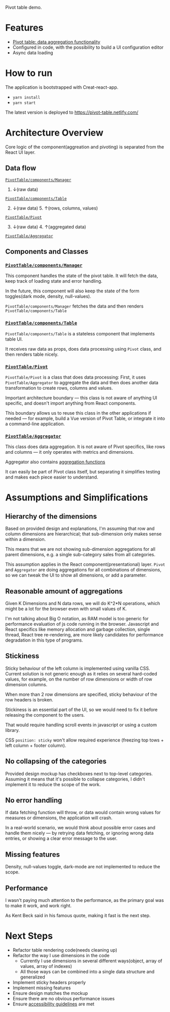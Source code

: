 Pivot table demo.

# Features

- [Pivot table: data aggregation functionality](https://en.wikipedia.org/wiki/Pivot_table)
- Configured in code, with the possibility to build a UI configuration editor
- Async data loading

# How to run

The application is bootstrapped with Creat-react-app.

- `yarn install`
- `yarn start`

The latest version is deployed to https://pivot-table.netlify.com/

# Architecture Overview

Core logic of the component(aggreation and pivoting) is separated from the React UI layer.

## Data flow

[`PivotTable/components/Manager`](src/components/PivotTable/components/Manager/Manager.tsx)

1. ↓(raw data)

[`PivotTable/components/Table`](src/components/PivotTable/components/Table/Table.tsx)

2. ↓(raw data) 5. ↑(rows, columns, values)

[`PivotTable/Pivot`](src/components/PivotTable/Pivot/Pivot.ts)

3. ↓(raw data) 4. ↑(aggregated data)

[`PivotTable/Aggregator`](src/components/PivotTable/Aggregator)

## Components and Classes

### [`PivotTable/components/Manager`](src/components/PivotTable/components/Manager/Manager.tsx)

This component handles the state of the pivot table. It will fetch the data, keep track of loading state and error handling.

In the future, this component will also keep the state of the form toggles(dark mode, density, null-values).

`PivotTable/components/Manager` fetches the data and then renders `PivotTable/components/Table`

### [`PivotTable/components/Table`](src/components/PivotTable/components/Table/Table.tsx)

`PivotTable/components/Table` is a stateless component that implements table UI.

It receives raw data as props, does data processing using `Pivot` class, and then renders table nicely.

### [`PivotTable/Pivot`](src/components/PivotTable/Pivot/Pivot.ts)

`PivotTable/Pivot` is a class that does data processing:
First, it uses `PivotTable/Aggregator` to aggregate the data and then does another data transformation to create rows, columns and values.

Important architecture boundary — this class is not aware of anything UI specific, and doesn't import anything from React components.

This boundary allows us to reuse this class in the other applications if needed — for example, build a Vue version of Pivot Table, or integrate it into a command-line application.

### [`PivotTable/Aggregator`](src/components/PivotTable/Aggregator)

This class does data aggregation. It is not aware of Pivot specifics, like rows and columns — it only operates with metrics and dimensions.

Aggregator also contains [aggregation functions](src/components/PivotTable/Aggregator/aggregationFunctions.ts)

It can easily be part of Pivot class itself, but separating it simplifies testing and makes each piece easier to understand.

# Assumptions and Simplifications

## Hierarchy of the dimensions

Based on provided design and explanations, I'm assuming that row and column dimensions are hierarchical; that sub-dimension only makes sense within a dimension.

This means that we are not showing sub-dimension aggregations for all parent dimensions, e.g. a single sub-category sales from all categories.

This assumption applies in the React component(presentational) layer. `Pivot` and `Aggregator` are doing aggregations for all combinations of dimensions, so we can tweak the UI to show all dimensions, or add a parameter.

## Reasonable amount of aggregations

Given K Dimensions and N data rows, we will do K^2\*N operations, which might be a lot for the browser even with small values of K.

I'm not talking about Big O notation, as RAM model is too generic for performance evaluation of js code running in the browser. Javascript and React specifics like memory allocation and garbage collection, single thread, React tree re-rendering, are more likely candidates for performance degradation in this type of programs.

## Stickiness

Sticky behaviour of the left column is implemented using vanilla CSS. Current solution is not generic enough as it relies on several hard-coded values, for example, on the number of row dimensions or width of row dimension columns.

When more than 2 row dimensions are specified, sticky behaviour of the row headers is broken.

Stickiness is an essential part of the UI, so we would need to fix it before releasing the component to the users.

That would require handling scroll events in javascript or using a custom library.

CSS `position: sticky` won't allow required experience (freezing top tows + left column + footer column).

## No collapsing of the categories

Provided design mockup has checkboxes next to top-level categories. Assuming it means that it's possible to collapse categories, I didn't implement it to reduce the scope of the work.

## No error handling

If data fetching function will throw, or data would contain wrong values for measures or dimensions, the application will crash.

In a real-world scenario, we would think about possible error cases and handle them nicely — by retrying data fetching, or ignoring wrong data entries, or showing a clear error message to the user.

## Missing features

Density, null-values toggle, dark-mode are not implemented to reduce the scope.

## Performance

I wasn't paying much attention to the performance, as the primary goal was to make it work, and work right.

As Kent Beck said in his famous quote, making it fast is the next step.

# Next Steps

- Refactor table rendering code(needs cleaning up)
- Refactor the way I use dimensions in the code
  - Currently I use dimensions in several different ways(object, array of values, array of indexes)
  - All those ways can be combined into a single data structure and generalized
- Implement sticky headers properly
- Implement missing features
- Ensure design matches the mockup
- Ensure there are no obvious performance issues
- Ensure [accessibility guidelines](https://www.w3.org/WAI/tutorials/tables/) are met
